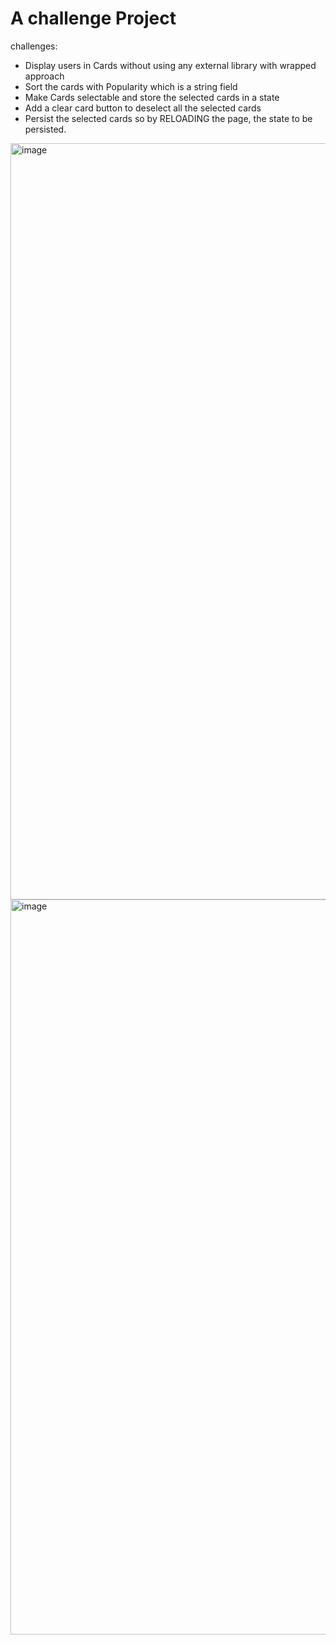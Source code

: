 # A challenge Project

challenges: 
* Display users in Cards without using any external library with wrapped approach <br/>
* Sort the cards with Popularity which is a string field <br/>
* Make Cards selectable and store the selected cards in a state <br/>
* Add a clear card button to deselect all the selected cards <br/>
* Persist the selected cards so by RELOADING the page, the state to be persisted. <br/>

<img width="1210" alt="image" src="https://github.com/SamanKT/User-Carts_challenge/assets/49819814/790b7dc5-2af0-4655-91dd-3f8877e24564">

<img width="1176" alt="image" src="https://github.com/SamanKT/User-Carts_challenge/assets/49819814/73d8294f-b5ee-419d-9049-783a6db951d5">

